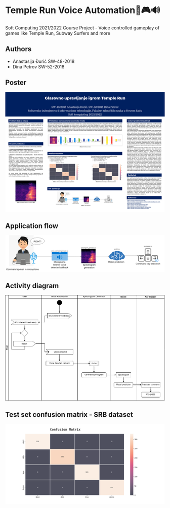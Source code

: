 # Temple Run Voice Automation🎤🎮🔊
Soft Computing 2021/2022 Course Project - Voice controlled gameplay of games like Temple Run, Subway Surfers and more

## Authors
- Anastasija Đurić SW-48-2018 
- Dina Petrov SW-52-2018

## Poster
![poster](poster/poster.png)

## Application flow
![activity-diagram-visual](diagrams/activity-diagram-visual.png)

## Activity diagram
![activity-diagram](diagrams/activity-diagram.png)

## Test set confusion matrix - SRB dataset
![confusion-matrix](results/srb-30epochs-matrix.png)

